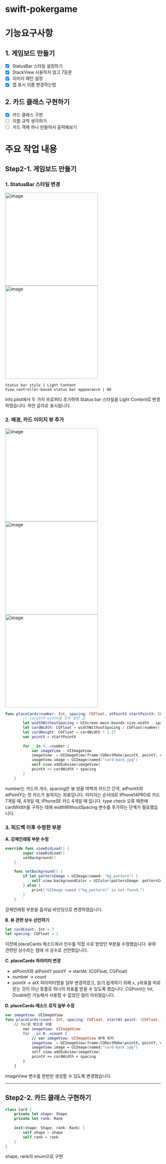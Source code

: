 # swift-pokergame

# 기능요구사항
## 1. 게임보드 만들기
- [x] StatusBar 스타일 설정하기
- [x] StackView 사용하지 않고 7등분
- [x] 이미지 패턴 설정
- [x] 앱 표시 이름 변경하는법

## 2. 카드 클래스 구현하기
- [x] 카드 클래스 구현
- [ ] 이름 규칙 생각하기
- [ ] 카드 객체 하나 만들어서 출력해보기

 # 주요 작업 내용
 ## Step2-1. 게임보드 만들기
 ### 1. StatusBar 스타일 변경
 <img width="300" alt="image" src="https://user-images.githubusercontent.com/70703326/224629397-d78aa90d-1453-401e-ae80-fb1635a11b1e.png">  
<img width="300" alt="image" src="https://user-images.githubusercontent.com/70703326/224628660-d23e7bc8-6262-4575-9cf3-47e3e8c4386d.png">   

```
Status bar style | Light Content
View controller-based status bar appearance | NO
```
info.plist에서 두 가지 프로퍼티 추가하여 Status bar 스타일을 Light Content로 변경하였습니다. 하얀 글자로 표시됩니다.

### 2. 배경, 카드 이미지 뷰 추가
<img width="300" alt="image" src="https://user-images.githubusercontent.com/70703326/224710861-963a153b-7796-4115-a906-068f2169a6e9.png">
<img width="300" alt="image" src="https://user-images.githubusercontent.com/70703326/224733692-abc088af-f592-4e93-baf2-b16c0e8f2cc4.png">
<img width="300" alt="image" src="https://user-images.githubusercontent.com/70703326/224734282-85e435e2-bbb7-48e3-9539-f5c39a5877ad.png">


```swift
func placeCards(number: Int, spacing: CGFloat, atPointX startPointX: CGFloat, atPointY pointY: CGFloat) {
        // card만의 width를 모두 합한 값
        let widthWithoutSpacing = UIScreen.main.bounds.size.width - spacing * (CGFloat(number) + 1)
        let cardWidth: CGFloat = widthWithoutSpacing / CGFloat(number)
        let cardHeight: CGFloat = cardWidth * 1.27
        var pointX = startPointX
        
        for _ in 0..<number {
            var imageView : UIImageView
            imageView  = UIImageView(frame:CGRectMake(pointX, pointY, cardWidth, cardHeight));
            imageView.image = UIImage(named:"card-back.jpg")
            self.view.addSubview(imageView)
            pointX += cardWidth + spacing
        }
    }
```
number는 카드의 개수, spacing은 뷰 양끝 여백과 카드간 간격, atPointX와 atPointY는 첫 카드가 놓여지는 좌표입니다. 이미지는 순서대로 iPhone14PRO로 카드 7개일 때, 4개일 때, iPhoneSE 카드 4개일 때 입니다. type check 오류 때문에 cardWidth를 구하는 데애 widthWithoutSpacing 변수를 추가하는 단계가 필요했습니다.

### 3. 피드백 이후 수정한 부분
**A. 강제언래핑 부분 수정**

```swift
override func viewDidLoad() {
        super.viewDidLoad()
        setBackground()
    }
    
    func setBackground() {
        if let patternImage = UIImage(named: "bg_pattern") {
            self.view.backgroundColor = UIColor(patternImage: patternImage)
        } else {
            print("UIImage named \"bg_pattern\" is not found.")
        }
    }
```
강제언래핑 부분을 옵셔널 바인딩으로 변경하였습니다.  

**B. 뷰 관련 상수 선언하기** 
```swift
let cardCount: Int = 7
let spacing: CGFloat = 1
```
이전에 placeCards 메소드에서 인수를 직접 수로 받았던 부분을 수정했습니다. 뷰와 관련된 상수라는 점에 서 상수로 선언했습니다.

**C. placeCards 파라미터 변경**
* atPointX와 atPointY pointY -> startAt: (CGFloat, CGFloat)
* number -> count
* pointX -> atX
파라미터명을 일부 변경하였고, 읽기 쉽게하기 위해 x, y좌표를 따로 받는 것이 아닌 튜플로 하나의 좌표를 받을 수 있도록 했습니다. CGPoint는 Int, Double만 가능해서 사용할 수 없었던 점이 아쉬웠습니다. 

**D. placeCards 메소드 로직 일부 수정**
```swift
var imageView: UIImageView
func placeCards(count: Int, spacing: CGFloat, startAt point: (CGFloat, CGFloat)) {
    // for문 밖으로 이동
        var imageView: UIImageView
        for _ in 0..<count {
            // var imageView: UIImageView 본래 위치
            imageView  = UIImageView(frame:CGRectMake(pointX, pointY, cardWidth, cardHeight))
            imageView.image = UIImage(named:"card-back.jpg")
            self.view.addSubview(imageView)
            pointX += cardWidth + spacing
        }
    }
```
imageView 변수를 한번만 생성할 수 있도록 변경했습니다.  

***
## Step2-2. 카드 클래스 구현하기
```swift
class Card {
    private let shape: Shape
    private let rank: Rank
    
    init(shape: Shape, rank: Rank) {
        self.shape = shape
        self.rank = rank
    }
}
```
shape, rank의 enum으로 구현
